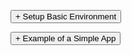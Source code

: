 <script type="text/javascript">

    function loadCSS(filename){ 

       var file = document.createElement("link");
       file.setAttribute("rel", "stylesheet");
       file.setAttribute("type", "text/css");
       file.setAttribute("href", filename);
       document.head.appendChild(file);
    }

   //just call a function to load your CSS
   //this path should be relative your HTML location
   loadCSS("collapse.css");
   
</script>  

<div>
    
<button type="button" class="collapsible">+ Setup Basic Environment</button>
    
<div class="content" style="display: none;" markdown="1">

1. Install NodeJs: [https://nodejs.org](https://nodejs.org)
2. Install create-react-app: `sudo npm install create-react-app -g`
3. Create a new app: `create-react-app [app-name] [--scripts-version version]`
   * This will create a new sub-directory of the current directory called `app-name`.
   * `--scripts-version version` is optional; if not used, the latest version will be used.
4. In the new app directory, start the development server: `npm start"
   * This actually call a bespoke command defined in package.json.

</div>
</div>
<div>  
<button type="button" class="collapsible">+ Example of a Simple App</button>
    
<div class="content" style="display: none;" markdown="1">

### App.js

```jsx
// imports ///////////////////////////////////////////////////////////

import React, { Component } from 'react';
import ReactDOM from 'react-dom';
import Calculator from './Calculator/Calculator.js';

// App class /////////////////////////////////////////////////////////

class App extends Component {
  
  // application state ///////////////////////////////////////////////

  state = {
    algName: 'None',
    val1: 0,
    val2: 0
  };
  
  // event handlers and functions ////////////////////////////////////

  val1ChangedHandler = ( event ) => {
    this.setState( 
        {
          algName: "None",
          val1: event.target.value
        } 
      );
  };

  val2ChangedHandler = ( event ) => {
    this.setState( 
        {
          algName: "None",
          val2: event.target.value
        } 
      );
  };
  
  doCalculationHandler = ( event ) => {
    this.setState( 
        {
          algName: event.target.value
        } 
      );
  };

  // render ///////////////////////////////////////////////////////////

  render() {
    // local style ////////////////////////////////////////////////////
    const style = {
      backgroundColor: 'green',
      color: 'white',
      font: 'inherit',
      border: '1px solid blue',
      padding: '8px',
      cursor: 'pointer'
    };
    
    let a = this.state.algName;
    let v1 = this.state.val1;
    let v2 = this.state.val2;

    let calc = (<Calculator algName={a} val1={v1} val2={v2} />);

    return (
      <div className="App"> {/* required */} 
        <div className="inputs">
            <input type="text" 
                    onChange={(event) => this.val1ChangedHandler(event)} 
                    value={v1} />
            
            <input type="text" 
                    onChange={(event) => this.val2ChangedHandler(event)} 
                    value={v2} />
            
            <div className = "buttons">
              <button style={style} 
                      onClick={(event) => this.doCalculationHandler(event)}
                      value="add">Add</button>
              <button style={style} 
                      onClick={(event) => this.doCalculationHandler(event)}
                      value="subtract">Subtract</button>
            </div>
        </div>
        <div className="output">
          {calc}
        </div>
      </div>
    );
  }
}

export default App;
```

### Calculator/Calculator.js

```
import React from 'react';

const calculator = (props) => {
    
    const algName = props.algName;
    const val1 = parseFloat(props.val1);
    const val2 = parseFloat(props.val2);
    
    let result = 0;
    
    if (algName === 'add') {
      result = val1 + val2;
    }
    else if (algName === 'subtract') {
      result = val1 - val2;
    }
    else if (algName === 'None') {
      return <span></span>
    }
    
    return (
        <span>Result = {result}</span>
    )
};

export default calculator;
```
</div>
</div>

